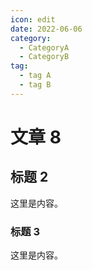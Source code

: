 ```yaml
---
icon: edit
date: 2022-06-06
category:
  - CategoryA
  - CategoryB
tag:
  - tag A
  - tag B
---
```


# 文章 8

## 标题 2

这里是内容。

### 标题 3

这里是内容。
